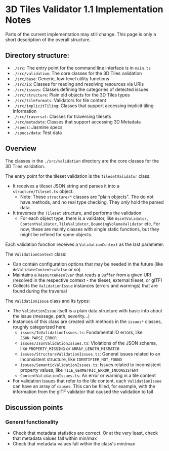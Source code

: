 # 3D Tiles Validator 1.1 Implementation Notes

Parts of the current implementation may still change. This page is only a short description of the overall structure.

## Directory structure:

- `./src`: The entry point for the command line interface is in `main.ts`
- `./src/validation`: The core classes for the 3D Tiles validation
- `./src/base`: Generic, low-level utility functions
- `./src/io`: Classes for reading and resolving resources via URIs
- `./src/issues`: Classes defining the categories of detected issues
- `./src/structure`: Plain old objects for the 3D Tiles types
- `./src/tileFormats`: Validators for tile content
- `./src/implicitTiling`: Classes that support accessing implicit tiling information
- `./src/traversal`: Classes for traversing tilesets
- `./src/metadata`: Classes that support accessing 3D Metadata
- `./specs`: Jasmine specs
- `./specs/data`: Test data

## Overview

The classes in the `./src/validation` directory are the core classes for the 3D Tiles validation. 

The entry point for the tileset validation is the `TilesetValidator` class:

- It receives a tileset JSON string and parses it into a `structure/Tileset.ts` object.
  - Note: These `structure/*` classes are "plain objects". The do not have methods, and no real type checking. They _only_ hold the parsed data.
- It traverses the `Tileset` structure, and performs the validation
  - For each object type, there is a validator, like `AssetValidator`, `ContentValidator`, `TileValidator`, `BoundingVolumeValidator` etc. For now, these are mainly classes with single static functions, but they might be refined for some objects.

Each validation function receives a `ValidationContext` as the last parameter. 

The `ValidationContext` class:

- Can contain configuration options that may be needed in the future (like `doValidateContents=false` or so)
- Maintains a `ResourceResolver` that reads a `Buffer` from a given URI (resolved in the respective context - the tileset, external tileset, or glTF)
- Collects the `ValidationIssue` instances (errors and warnings) that are found during the traversal

The `ValidationIssue` class and its types:

- The `ValidationIssue` itself is a plain data structure with basic info about the issue (message, path, severity...)
- Instances of this class are created with methods in the `issues*` classes, roughly categorized here:
  - `issues/IoValidationIssues.ts`: Fundamental IO errors, like `JSON_PARSE_ERROR`
  - `issues/JsonValidationIssues.ts`: Violations of the JSON schema, like `PROPERTY_MISSING` or `ARRAY_LENGTH_MISMATCH`
  - `issues/StructureValidationIssues.ts`: General issues related to an inconsistent structure, like `IDENTIFIER_NOT_FOUND` 
  - `issues/SemanticValidationIssues.ts`: Issues related to inconsistent property values, like `TILE_GEOMETRIC_ERROR_INCONSISTENT` 
  - `ContentValidationIssues.ts`: An error or warning in a tile content
- For validation issues that refer to the tile content, each `ValidationIssue` can have an array of `causes`. This can be filled, for example, with the information from the glTF validator that caused the validation to fail

## Discussion points

### General functionality

- Check that metadata statistics are correct. Or at the very least, check that metadata values fall within min/max
- Check that metadata values fall within the class's min/max
